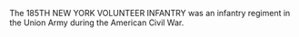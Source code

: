 The 185TH NEW YORK VOLUNTEER INFANTRY was an infantry regiment in the Union Army during the American Civil War.
